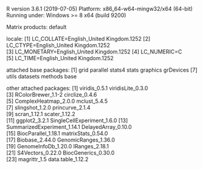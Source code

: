 R version 3.6.1 (2019-07-05)
Platform: x86_64-w64-mingw32/x64 (64-bit)
Running under: Windows >= 8 x64 (build 9200)

Matrix products: default

locale:
[1] LC_COLLATE=English_United Kingdom.1252 
[2] LC_CTYPE=English_United Kingdom.1252   
[3] LC_MONETARY=English_United Kingdom.1252
[4] LC_NUMERIC=C                           
[5] LC_TIME=English_United Kingdom.1252    

attached base packages:
 [1] grid      parallel  stats4    stats     graphics  grDevices
 [7] utils     datasets  methods   base     

other attached packages:
 [1] viridis_0.5.1               viridisLite_0.3.0          
 [3] RColorBrewer_1.1-2          circlize_0.4.6             
 [5] ComplexHeatmap_2.0.0        mclust_5.4.5               
 [7] slingshot_1.2.0             princurve_2.1.4            
 [9] scran_1.12.1                scater_1.12.2              
[11] ggplot2_3.2.1               SingleCellExperiment_1.6.0 
[13] SummarizedExperiment_1.14.1 DelayedArray_0.10.0        
[15] BiocParallel_1.18.1         matrixStats_0.54.0         
[17] Biobase_2.44.0              GenomicRanges_1.36.0       
[19] GenomeInfoDb_1.20.0         IRanges_2.18.1             
[21] S4Vectors_0.22.0            BiocGenerics_0.30.0        
[23] magrittr_1.5                data.table_1.12.2 
